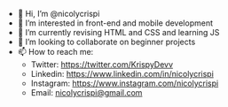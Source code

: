 - 👋 Hi, I’m @nicolycrispi
- 👀 I’m interested in front-end and mobile development
- 🌱 I’m currently revising HTML and CSS and learning JS
- 💞️ I’m looking to collaborate on beginner projects
- 📫 How to reach me:
    - Twitter: https://twitter.com/KrispyDevv
    - Linkedin: https://www.linkedin.com/in/nicolycrispi
    - Instagram: https://www.instagram.com/nicolycrispi
    - Email: nicolycrispi@gmail.com

<!---
nicolycrispi/nicolycrispi is a ✨ special ✨ repository because its `README.md` (this file) appears on your GitHub profile.
You can click the Preview link to take a look at your changes.
--->
